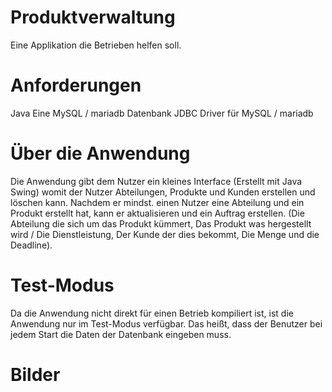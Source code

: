 # Produktverwaltung
Eine Applikation die Betrieben helfen soll.

# Anforderungen
Java
Eine MySQL / mariadb Datenbank
JDBC Driver für MySQL / mariadb

# Über die Anwendung
Die Anwendung gibt dem Nutzer ein kleines Interface (Erstellt mit Java Swing) womit der Nutzer Abteilungen, Produkte und Kunden erstellen und löschen kann.
Nachdem er mindst. einen Nutzer eine Abteilung und ein Produkt erstellt hat, kann er aktualisieren und ein Auftrag erstellen. 
(Die Abteilung die sich um das Produkt kümmert, Das Produkt was hergestellt wird / Die Dienstleistung, Der Kunde der dies bekommt, Die Menge und die Deadline).

# Test-Modus
Da die Anwendung nicht direkt für einen Betrieb kompiliert ist, ist die Anwendung nur im Test-Modus verfügbar. Das heißt, dass
der Benutzer bei jedem Start die Daten der Datenbank eingeben muss.

# Bilder
